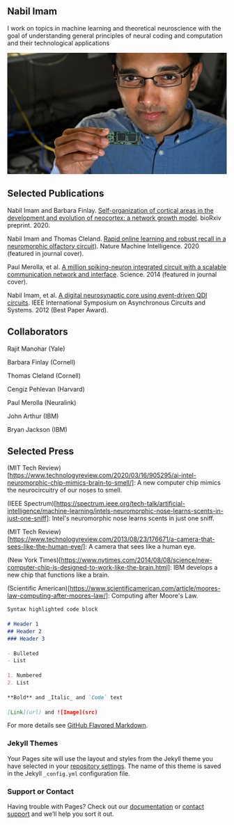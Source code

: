 ## Nabil Imam

I work on topics in machine learning and theoretical neuroscience with the goal of understanding general principles of neural coding and computation and their technological applications

![Image](nabil.imam.jpg)

## Selected Publications

Nabil Imam and Barbara Finlay. [Self-organization of cortical areas in the development and evolution of neocortex: a network growth model](Imam_Finlay_2020.pdf). bioRxiv preprint. 2020. 

Nabil Imam and Thomas Cleland. [Rapid online learning and robust recall in a neuromorphic olfactory circuit)](Imam_Cleland_2020.pdf). Nature Machine Intelligence. 2020 (featured in journal cover). 

Paul Merolla, et al. [A million spiking-neuron integrated circuit with a scalable communication network and interface](IBM_TrueNorth.pdf). Science. 2014 (featured in journal cover). 

Nabil Imam, et al.  [A digital neurosynaptic core using event-driven QDI circuits](Imam_ASYNC_2012.pdf). IEEE International Symposium on Asynchronous Circuits and Systems. 2012 (Best Paper Award). 

## Collaborators

Rajit Manohar (Yale)

Barbara Finlay (Cornell)

Thomas Cleland (Cornell)

Cengiz Pehlevan (Harvard)

Paul Merolla (Neuralink)

John Arthur (IBM)

Bryan Jackson (IBM)

## Selected Press

(MIT Tech Review)[https://www.technologyreview.com/2020/03/16/905295/ai-intel-neuromorphic-chip-mimics-brain-to-smell/]: A new computer chip mimics the neurocircuitry of our noses to smell. 

(IEEE Spectrum)[https://spectrum.ieee.org/tech-talk/artificial-intelligence/machine-learning/intels-neuromorphic-nose-learns-scents-in-just-one-sniff]: Intel's neuromorphic nose learns scents in just one sniff. 

(MIT Tech Review)[https://www.technologyreview.com/2013/08/23/176671/a-camera-that-sees-like-the-human-eye/]: A camera that sees like a human eye​.

(New York Times)[https://www.nytimes.com/2014/08/08/science/new-computer-chip-is-designed-to-work-like-the-brain.html]: IBM develops a new chip that functions like a brain.

(Scientific American)[https://www.scientificamerican.com/article/moores-law-computing-after-moores-law/]: Computing after Moore's Law.


```markdown
Syntax highlighted code block

# Header 1
## Header 2
### Header 3

- Bulleted
- List

1. Numbered
2. List

**Bold** and _Italic_ and `Code` text

[Link](url) and ![Image](src)
```

For more details see [GitHub Flavored Markdown](https://guides.github.com/features/mastering-markdown/).

### Jekyll Themes

Your Pages site will use the layout and styles from the Jekyll theme you have selected in your [repository settings](https://github.com/nabilimam4/nabilimam4.github.io/settings). The name of this theme is saved in the Jekyll `_config.yml` configuration file.

### Support or Contact

Having trouble with Pages? Check out our [documentation](https://docs.github.com/categories/github-pages-basics/) or [contact support](https://github.com/contact) and we’ll help you sort it out.
